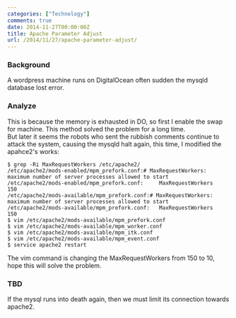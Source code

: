 ```yaml
---
categories: ["Technology"]
comments: true
date: 2014-11-27T00:00:00Z
title: Apache Parameter Adjust
url: /2014/11/27/apache-parameter-adjust/
---
```


### Background
A wordpress machine runs on DigitalOcean often sudden the mysqld database lost error. 
### Analyze
This is because the memory is exhausted in DO, so first I enable the swap for machine. This method solved the problem for a long time.     
But later it seems the robots who sent the rubbish comments continue to attack the system, causing the mysqld halt again, this time, I modified the apahce2's works:     

```
$ grep -Ri MaxRequestWorkers /etc/apache2/
/etc/apache2/mods-enabled/mpm_prefork.conf:# MaxRequestWorkers: maximum number of server processes allowed to start
/etc/apache2/mods-enabled/mpm_prefork.conf:     MaxRequestWorkers         150
/etc/apache2/mods-available/mpm_prefork.conf:# MaxRequestWorkers: maximum number of server processes allowed to start
/etc/apache2/mods-available/mpm_prefork.conf:   MaxRequestWorkers         150
$ vim /etc/apache2/mods-available/mpm_prefork.conf
$ vim /etc/apache2/mods-available/mpm_worker.conf
$ vim /etc/apache2/mods-available/mpm_itk.conf
$ vim /etc/apache2/mods-available/mpm_event.conf
$ service apache2 restart

```
The vim command is changing the MaxRequestWorkers from 150 to 10, hope this will solve the problem.    
### TBD
If the mysql runs into death again, then we must limit its connection towards apache2.    

